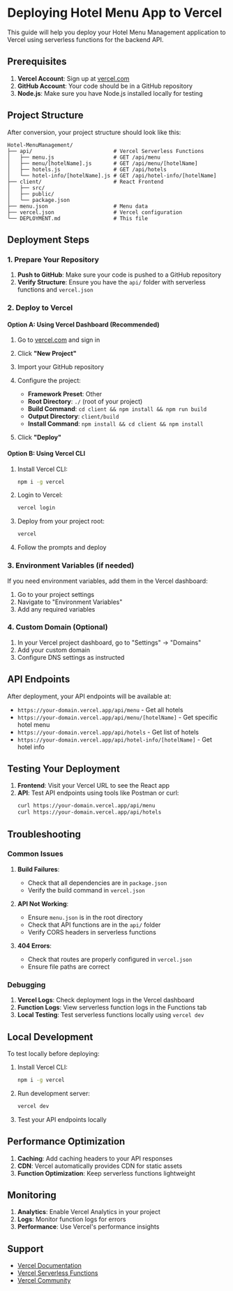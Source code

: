 # Deploying Hotel Menu App to Vercel

This guide will help you deploy your Hotel Menu Management application to Vercel using serverless functions for the backend API.

## Prerequisites

1. **Vercel Account**: Sign up at [vercel.com](https://vercel.com)
2. **GitHub Account**: Your code should be in a GitHub repository
3. **Node.js**: Make sure you have Node.js installed locally for testing

## Project Structure

After conversion, your project structure should look like this:

```
Hotel-MenuManagement/
├── api/                          # Vercel Serverless Functions
│   ├── menu.js                   # GET /api/menu
│   ├── menu/[hotelName].js       # GET /api/menu/[hotelName]
│   ├── hotels.js                 # GET /api/hotels
│   └── hotel-info/[hotelName].js # GET /api/hotel-info/[hotelName]
├── client/                       # React Frontend
│   ├── src/
│   ├── public/
│   └── package.json
├── menu.json                     # Menu data
├── vercel.json                   # Vercel configuration
└── DEPLOYMENT.md                 # This file
```

## Deployment Steps

### 1. Prepare Your Repository

1. **Push to GitHub**: Make sure your code is pushed to a GitHub repository
2. **Verify Structure**: Ensure you have the `api/` folder with serverless functions and `vercel.json`

### 2. Deploy to Vercel

#### Option A: Using Vercel Dashboard (Recommended)

1. Go to [vercel.com](https://vercel.com) and sign in
2. Click **"New Project"**
3. Import your GitHub repository
4. Configure the project:
   - **Framework Preset**: Other
   - **Root Directory**: `./` (root of your project)
   - **Build Command**: `cd client && npm install && npm run build`
   - **Output Directory**: `client/build`
   - **Install Command**: `npm install && cd client && npm install`

5. Click **"Deploy"**

#### Option B: Using Vercel CLI

1. Install Vercel CLI:
   ```bash
   npm i -g vercel
   ```

2. Login to Vercel:
   ```bash
   vercel login
   ```

3. Deploy from your project root:
   ```bash
   vercel
   ```

4. Follow the prompts and deploy

### 3. Environment Variables (if needed)

If you need environment variables, add them in the Vercel dashboard:
1. Go to your project settings
2. Navigate to "Environment Variables"
3. Add any required variables

### 4. Custom Domain (Optional)

1. In your Vercel project dashboard, go to "Settings" → "Domains"
2. Add your custom domain
3. Configure DNS settings as instructed

## API Endpoints

After deployment, your API endpoints will be available at:

- `https://your-domain.vercel.app/api/menu` - Get all hotels
- `https://your-domain.vercel.app/api/menu/[hotelName]` - Get specific hotel menu
- `https://your-domain.vercel.app/api/hotels` - Get list of hotels
- `https://your-domain.vercel.app/api/hotel-info/[hotelName]` - Get hotel info

## Testing Your Deployment

1. **Frontend**: Visit your Vercel URL to see the React app
2. **API**: Test API endpoints using tools like Postman or curl:
   ```bash
   curl https://your-domain.vercel.app/api/menu
   curl https://your-domain.vercel.app/api/hotels
   ```

## Troubleshooting

### Common Issues

1. **Build Failures**:
   - Check that all dependencies are in `package.json`
   - Verify the build command in `vercel.json`

2. **API Not Working**:
   - Ensure `menu.json` is in the root directory
   - Check that API functions are in the `api/` folder
   - Verify CORS headers in serverless functions

3. **404 Errors**:
   - Check that routes are properly configured in `vercel.json`
   - Ensure file paths are correct

### Debugging

1. **Vercel Logs**: Check deployment logs in the Vercel dashboard
2. **Function Logs**: View serverless function logs in the Functions tab
3. **Local Testing**: Test serverless functions locally using `vercel dev`

## Local Development

To test locally before deploying:

1. Install Vercel CLI:
   ```bash
   npm i -g vercel
   ```

2. Run development server:
   ```bash
   vercel dev
   ```

3. Test your API endpoints locally

## Performance Optimization

1. **Caching**: Add caching headers to your API responses
2. **CDN**: Vercel automatically provides CDN for static assets
3. **Function Optimization**: Keep serverless functions lightweight

## Monitoring

1. **Analytics**: Enable Vercel Analytics in your project
2. **Logs**: Monitor function logs for errors
3. **Performance**: Use Vercel's performance insights

## Support

- [Vercel Documentation](https://vercel.com/docs)
- [Vercel Serverless Functions](https://vercel.com/docs/functions)
- [Vercel Community](https://github.com/vercel/vercel/discussions) 